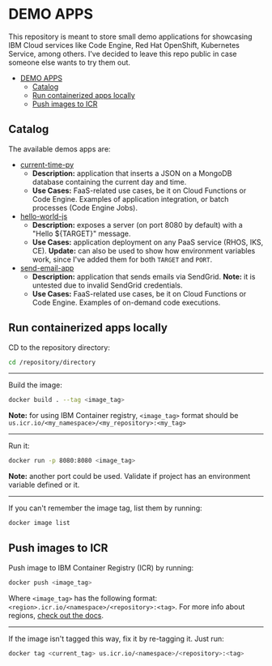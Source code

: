 # DEMO APPS

This repository is meant to store small demo applications for showcasing IBM Cloud services like Code Engine, Red Hat OpenShift, Kubernetes Service, among others. I've decided to leave this repo public in case someone else wants to try them out.

- [DEMO APPS](#demo-apps)
  - [Catalog](#catalog)
  - [Run containerized apps locally](#run-containerized-apps-locally)
  - [Push images to ICR](#push-images-to-icr)

## Catalog

The available demos apps are:

- [current-time-py](./current-time-py/)
  - **Description:** application that inserts a JSON on a MongoDB database containing the current day and time.
  - **Use Cases:** FaaS-related use cases, be it on Cloud Functions or Code Engine. Examples of application integration, or batch processes (Code Engine Jobs).
- [hello-world-js](./hello-world-js/)
  - **Description:** exposes a server (on port 8080 by default) with a "Hello ${TARGET}" message.
  - **Use Cases:** application deployment on any PaaS service (RHOS, IKS, CE). **Update:** can also be used to show how environment variables work, since I've added them for both `TARGET` and `PORT`.
- [send-email-app](./send-email-app)
  - **Description:** application that sends emails via SendGrid. **Note:** it is untested due to invalid SendGrid credentials.
  - **Use Cases:** FaaS-related use cases, be it on Cloud Functions or Code Engine. Examples of on-demand code executions.

## Run containerized apps locally

CD to the repository directory:

```bash
cd /repository/directory
```

- - - 

Build the image:

```bash
docker build . --tag <image_tag>
```

**Note:** for using IBM Container registry, `<image_tag>` format should be `us.icr.io/<my_namespace>/<my_repository>:<my_tag>`

- - - 

Run it:

```bash
docker run -p 8080:8080 <image_tag>
```

**Note:** another port could be used. Validate if project has an environment variable defined or it.

- - - 

If you can't remember the image tag, list them by running:

```bash
docker image list
```

## Push images to ICR

Push image to IBM Container Registry (ICR) by running:

```bash
docker push <image_tag>
```

Where `<image_tag>` has the following format: `<region>.icr.io/<namespace>/<repository>:<tag>`. For more info about regions, [check out the docs](https://cloud.ibm.com/docs/Registry?topic=Registry-registry_overview#registry_regions).

- - - 

If the image isn't tagged this way, fix it by re-tagging it. Just run:

```bash
docker tag <current_tag> us.icr.io/<namespace>/<repository>:<tag>
```